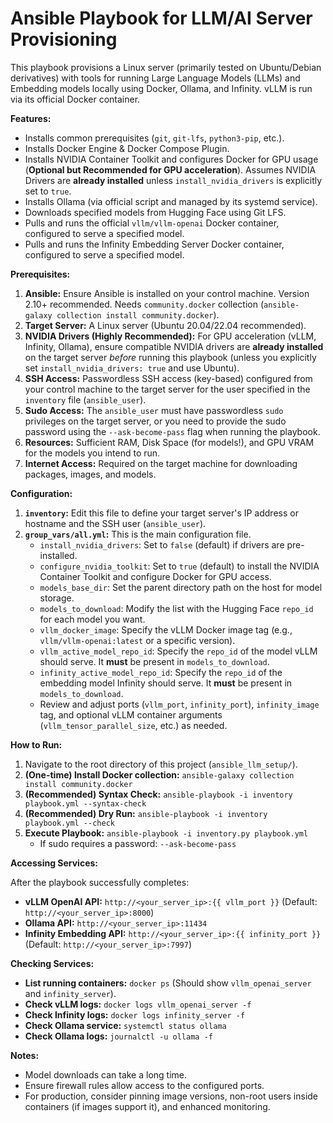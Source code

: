 # Ansible Playbook for LLM/AI Server Provisioning

This playbook provisions a Linux server (primarily tested on Ubuntu/Debian derivatives) with tools for running Large Language Models (LLMs) and Embedding models locally using Docker, Ollama, and Infinity. vLLM is run via its official Docker container.

**Features:**

*   Installs common prerequisites (`git`, `git-lfs`, `python3-pip`, etc.).
*   Installs Docker Engine & Docker Compose Plugin.
*   Installs NVIDIA Container Toolkit and configures Docker for GPU usage (**Optional but Recommended for GPU acceleration**). Assumes NVIDIA Drivers are **already installed** unless `install_nvidia_drivers` is explicitly set to `true`.
*   Installs Ollama (via official script and managed by its systemd service).
*   Downloads specified models from Hugging Face using Git LFS.
*   Pulls and runs the official `vllm/vllm-openai` Docker container, configured to serve a specified model.
*   Pulls and runs the Infinity Embedding Server Docker container, configured to serve a specified model.

**Prerequisites:**

1.  **Ansible:** Ensure Ansible is installed on your control machine. Version 2.10+ recommended. Needs `community.docker` collection (`ansible-galaxy collection install community.docker`).
2.  **Target Server:** A Linux server (Ubuntu 20.04/22.04 recommended).
3.  **NVIDIA Drivers (Highly Recommended):** For GPU acceleration (vLLM, Infinity, Ollama), ensure compatible NVIDIA drivers are **already installed** on the target server *before* running this playbook (unless you explicitly set `install_nvidia_drivers: true` and use Ubuntu).
4.  **SSH Access:** Passwordless SSH access (key-based) configured from your control machine to the target server for the user specified in the `inventory` file (`ansible_user`).
5.  **Sudo Access:** The `ansible_user` must have passwordless `sudo` privileges on the target server, or you need to provide the sudo password using the `--ask-become-pass` flag when running the playbook.
6.  **Resources:** Sufficient RAM, Disk Space (for models!), and GPU VRAM for the models you intend to run.
7.  **Internet Access:** Required on the target machine for downloading packages, images, and models.

**Configuration:**

1.  **`inventory`:** Edit this file to define your target server's IP address or hostname and the SSH user (`ansible_user`).
2.  **`group_vars/all.yml`:** This is the main configuration file.
    *   `install_nvidia_drivers`: Set to `false` (default) if drivers are pre-installed.
    *   `configure_nvidia_toolkit`: Set to `true` (default) to install the NVIDIA Container Toolkit and configure Docker for GPU access.
    *   `models_base_dir`: Set the parent directory path on the host for model storage.
    *   `models_to_download`: Modify the list with the Hugging Face `repo_id` for each model you want.
    *   `vllm_docker_image`: Specify the vLLM Docker image tag (e.g., `vllm/vllm-openai:latest` or a specific version).
    *   `vllm_active_model_repo_id`: Specify the `repo_id` of the model vLLM should serve. It **must** be present in `models_to_download`.
    *   `infinity_active_model_repo_id`: Specify the `repo_id` of the embedding model Infinity should serve. It **must** be present in `models_to_download`.
    *   Review and adjust ports (`vllm_port`, `infinity_port`), `infinity_image` tag, and optional vLLM container arguments (`vllm_tensor_parallel_size`, etc.) as needed.

**How to Run:**

1.  Navigate to the root directory of this project (`ansible_llm_setup/`).
2.  **(One-time) Install Docker collection:** `ansible-galaxy collection install community.docker`
3.  **(Recommended) Syntax Check:** `ansible-playbook -i inventory playbook.yml --syntax-check`
4.  **(Recommended) Dry Run:** `ansible-playbook -i inventory playbook.yml --check`
5.  **Execute Playbook:** `ansible-playbook -i inventory.py playbook.yml`
    *   If sudo requires a password: `--ask-become-pass`

**Accessing Services:**

After the playbook successfully completes:

*   **vLLM OpenAI API:** `http://<your_server_ip>:{{ vllm_port }}` (Default: `http://<your_server_ip>:8000`)
*   **Ollama API:** `http://<your_server_ip>:11434`
*   **Infinity Embedding API:** `http://<your_server_ip>:{{ infinity_port }}` (Default: `http://<your_server_ip>:7997`)

**Checking Services:**

*   **List running containers:** `docker ps` (Should show `vllm_openai_server` and `infinity_server`).
*   **Check vLLM logs:** `docker logs vllm_openai_server -f`
*   **Check Infinity logs:** `docker logs infinity_server -f`
*   **Check Ollama service:** `systemctl status ollama`
*   **Check Ollama logs:** `journalctl -u ollama -f`

**Notes:**

*   Model downloads can take a long time.
*   Ensure firewall rules allow access to the configured ports.
*   For production, consider pinning image versions, non-root users inside containers (if images support it), and enhanced monitoring.

